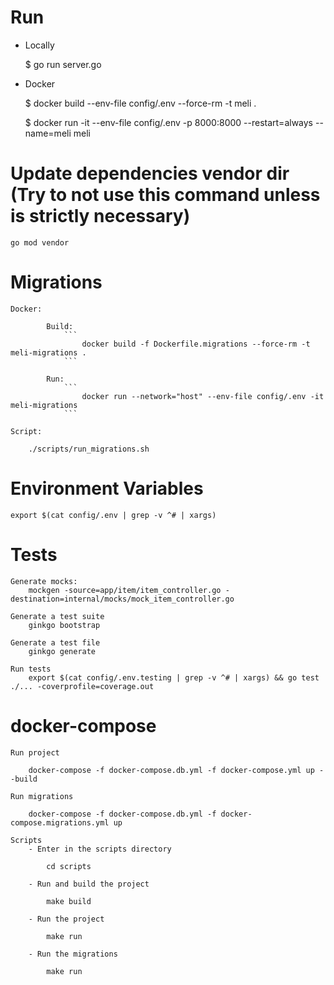 # Run

- Locally

    $ go run server.go

- Docker

    $ docker build --env-file config/.env --force-rm -t meli .
      
    $ docker run -it --env-file config/.env -p 8000:8000 --restart=always --name=meli meli
      

# Update dependencies vendor dir (Try to not use this command unless is strictly necessary)
    
    go mod vendor
     
 
# Migrations
    Docker:
        
            Build:
                ```
                    docker build -f Dockerfile.migrations --force-rm -t meli-migrations .
                ```      
                
            Run:
                ```
                    docker run --network="host" --env-file config/.env -it meli-migrations
                ```
        
    Script:

        ./scripts/run_migrations.sh

# Environment Variables

    export $(cat config/.env | grep -v ^# | xargs)

# Tests

    Generate mocks:
        mockgen -source=app/item/item_controller.go -destination=internal/mocks/mock_item_controller.go
        
    Generate a test suite
        ginkgo bootstrap
        
    Generate a test file
        ginkgo generate
    
    Run tests
        export $(cat config/.env.testing | grep -v ^# | xargs) && go test ./... -coverprofile=coverage.out
    
# docker-compose

    Run project
    
        docker-compose -f docker-compose.db.yml -f docker-compose.yml up --build
         
    Run migrations
        
        docker-compose -f docker-compose.db.yml -f docker-compose.migrations.yml up
        
    Scripts
        - Enter in the scripts directory
            
            cd scripts
        
        - Run and build the project
        
            make build 
            
        - Run the project
        
            make run
            
        - Run the migrations
            
            make run